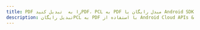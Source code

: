 ---title: PDF را به  تبدیل کنیدPDF، PCL به PDF مبدل رایگان یا Android SDKdescription: تبدیل رایگانPCL به PDF با استفاده از Android Cloud APIs & SDK همچنین اسناد PDF را در Cloud ایجاد، ویرایش و رندر کنید.---
